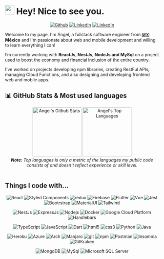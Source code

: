 <h1>
  <img src="https://emojis.slackmojis.com/emojis/images/1531849430/4246/blob-sunglasses.gif?1531849430" width="30"/> 
  Hey! Nice to see you.
</h1>
<p align="center">
  <a href="https://github.com/AngelDiazMera" target="_blank"><img alt="Github" src="https://img.shields.io/badge/GitHub-%2312100E.svg?&style=for-the-badge&logo=Github&logoColor=white" /></a> 
  <a href="https://www.linkedin.com/in/jorge-angel-dm" target="_blank"><img alt="LinkedIn" src="https://img.shields.io/badge/linkedin-%230077B5.svg?&style=for-the-badge&logo=linkedin&logoColor=white" /></a> 
  <a href="mailto: angel_diaz_mera@outlook.com" target="_blank"><img alt="LinkedIn" src="https://img.shields.io/badge/-Email-0e50c2?style=for-the-badge&logo=microsoft-outlook&logoColor=white" /></a> 
</p>

<p>
  Welcome to my page. I'm Ángel, a fullstack software engineer from <b>🇲🇽 México</b> and I'm passionate about web and mobile development and willing to learn everything I can!
</p>
<p>
  I’m currently working with  <b>ReactJs, NestJs, NodeJs and MySql</b> on a project used to boost the economy and financial inclusion of the entire country.
</p>

<p>
  I've worked on projects developing npm libraries, creating RestFul APIs, managing Cloud Functions, and also designing and developing frontend web and mobile apps.
</p>

## 📊 GitHub Stats & Most used languages

<div>
  <div align="center">
    <img alt="Angel's Github Stats" src="https://github-readme-stats.vercel.app/api?username=AngelDiazMera&count_private=true" height="160"/>
    <img alt="Angel's Top Languages" src="https://github-readme-stats.vercel.app/api/top-langs/?username=AngelDiazMera&layout=compact&langs_count=5&hide=html,handlebars&count_private=true" height="160"/>
    <br/>
    <i><b>Note:</b> Top languages is only a metric of the languages my public code consists of and doesn't reflect experience or skill level.</i>
  </div>
</div>

<br/>


## Things I code with...
<p  align="center">
  <img alt="React" src="https://img.shields.io/badge/-React-45b8d8?style=flat-square&logo=react&logoColor=white" />
  <img alt="Styled Components" src="https://img.shields.io/badge/-Styled_Components-db7092?style=flat-square&logo=styled-components&logoColor=white" />
  <img alt="redux" src="https://img.shields.io/badge/-Redux-764ABC?style=flat-square&logo=redux&logoColor=white" />
  <img alt="Firebase" src="https://img.shields.io/badge/-Firebase-ffc70f?style=flat-square&logo=Firebase&logoColor=white" />
  <img alt="Flutter" src="https://img.shields.io/badge/-Flutter-1a73e8?style=flat-square&logo=Flutter&logoColor=white" />
  <img alt="Vue" src="https://img.shields.io/badge/-Vue-327a1f?style=flat-square&logo=vuedotjs&logoColor=white" />
  <img alt="Jest" src="https://img.shields.io/badge/-Jest-15c213?style=flat-square&logo=jest&logoColor=white" />
  <img alt="Bootrstrap" src="https://img.shields.io/badge/-Bootrstrap-7952b3?style=flat-square&logo=bootstrap&logoColor=white" />
  <img alt="MaterialUI" src="https://img.shields.io/badge/-MaterialUI-007fff?style=flat-square&logo=material_ui&logoColor=white" />
  <img alt="Tailwind" src="https://img.shields.io/badge/-Tailwind-0ea5e9?style=flat-square&logo=tailwindcss&logoColor=white" />
</p>


<p  align="center">
  <img alt="NestJs" src="https://img.shields.io/badge/-NestJs-ea2845?style=flat-square&logo=nestjs&logoColor=white" />
  <img alt="ExpressJs" src="https://img.shields.io/badge/-ExpressJs-2e2e2e?style=flat-square&logo=Express&logoColor=white" />
  <img alt="Nodejs" src="https://img.shields.io/badge/-Nodejs-43853d?style=flat-square&logo=Node.js&logoColor=white" />
  <img alt="Docker" src="https://img.shields.io/badge/-Docker-46a2f1?style=flat-square&logo=docker&logoColor=white" />
  <img alt="Google Cloud Platform" src="https://img.shields.io/badge/-Google_Cloud_Platform-1a73e8?style=flat-square&logo=google-cloud&logoColor=white" />
  <img alt="Handlebars" src="https://img.shields.io/badge/-Handlebars-de761b?style=flat-square&logo=handlebarsdotjs&logoColor=white" />
</p>

<p  align="center">
  <img alt="TypeScript" src="https://img.shields.io/badge/-TypeScript-007ACC?style=flat-square&logo=typescript&logoColor=white" />
  <img alt="JavaScript" src="https://img.shields.io/badge/-JavaScript-ffc70f?style=flat-square&logo=javascript&logoColor=white" />
  <img alt="Dart" src="https://img.shields.io/badge/-Dart-00c9a8?style=flat-square&logo=Dart&logoColor=white" />
  <img alt="html5" src="https://img.shields.io/badge/-HTML5-E34F26?style=flat-square&logo=html5&logoColor=white" />
  <img alt="css3" src="https://img.shields.io/badge/-CSS3-1a73e8?style=flat-square&logo=css3&logoColor=white" />
  <img alt="Python" src="https://img.shields.io/badge/-Python-53afd4?style=flat-square&logo=python&logoColor=white" />
  <img alt="Java" src="https://img.shields.io/badge/-Java-CB3837?style=flat-square&logo=java&logoColor=white" />
</p>

<p  align="center">
  <img alt="Heroku" src="https://img.shields.io/badge/-Heroku-430098?style=flat-square&logo=heroku&logoColor=white" />
  <img alt="Azure" src="https://img.shields.io/badge/-Azure DevOps-007ACC?style=flat-square&logo=microsoft-azure&logoColor=white" />
  <img alt="Arch" src="https://img.shields.io/badge/-Arch_Linux-53afd4?style=flat-square&logo=arch-linux&logoColor=white" />
  <img alt="Manjaro" src="https://img.shields.io/badge/-Manjaro-43853d?style=flat-square&logo=manjaro&logoColor=white" />
  <img alt="git" src="https://img.shields.io/badge/-Git-F05032?style=flat-square&logo=git&logoColor=white" />
  <img alt="npm" src="https://img.shields.io/badge/-NPM-CB3837?style=flat-square&logo=npm&logoColor=white" />
  <img alt="Postman" src="https://img.shields.io/badge/-Postman-de761b?style=flat-square&logo=insomnia&logoColor=white" />
  <img alt="Insomnia" src="https://img.shields.io/badge/-Insomnia-5849BE?style=flat-square&logo=insomnia&logoColor=white" />
  <img alt="GitKraken" src="https://img.shields.io/badge/-GitKraken-009688?style=flat-square&logo=gitkraken&logoColor=white" />
</p>

<p  align="center">
  <img alt="MongoDB" src="https://img.shields.io/badge/-MongoDB-13aa52?style=flat-square&logo=mongodb&logoColor=white" />
  <img alt="MySql" src="https://img.shields.io/badge/-MySql-008fcc?style=flat-square&logo=mysql&logoColor=white" />
  <img alt="Microsoft SQL Server" src="https://img.shields.io/badge/-MySql-008fcc?style=flat-square&logo=mysql&logoColor=white" />
</p>
<!--
**AngelDiazMera/AngelDiazMera** is a ✨ _special_ ✨ repository because its `README.md` (this file) appears on your GitHub profile.

Here are some ideas to get you started:

- 🔭 I’m currently working on ...
- 🌱 I’m currently learning ...
- 👯 I’m looking to collaborate on ...
- 🤔 I’m looking for help with ...
- 💬 Ask me about ...
- 📫 How to reach me: ...
- 😄 Pronouns: ...
- ⚡ Fun fact: ...
-->
